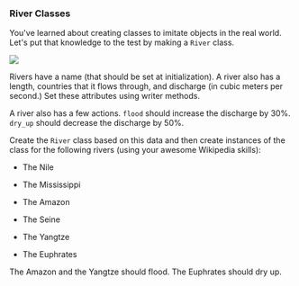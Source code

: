 

### River Classes

You've learned about creating classes to imitate objects in the real world. Let's put that knowledge to the test by making a `River` class. 

<img src="https://after-school-assets.s3.amazonaws.com/river.jpg">

Rivers have a name (that should be set at initialization). A river also has a length, countries that it flows through, and discharge (in cubic meters per second.) Set these attributes using writer methods.

A river also has a few actions. `flood` should increase the discharge by 30%. `dry_up` should decrease the discharge by 50%.

Create the `River` class based on this data and then create instances of the class for the following rivers (using your awesome Wikipedia skills):

+ The Nile

+ The Mississippi

+ The Amazon

+ The Seine

+ The Yangtze

+ The Euphrates

The Amazon and the Yangtze should flood. The Euphrates should dry up.

